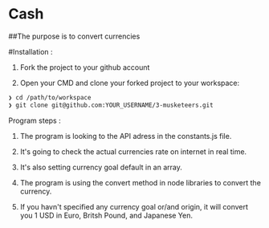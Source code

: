 # Cash

##The purpose is to convert currencies

#Installation  :

1) Fork the project to your github account

2) Open your CMD and clone your forked project to your workspace:

```sh
❯ cd /path/to/workspace
❯ git clone git@github.com:YOUR_USERNAME/3-musketeers.git
```


Program steps :

1) The program is looking to the API adress in the constants.js file.

2) It's going to check the actual currencies rate on internet in real time.

3) It's also setting currency goal default in an array.

4) The program is using the convert method in node libraries to convert the currency.

5) If you havn't specified any currency goal or/and origin, it will convert you 1 USD in Euro, Britsh Pound, and Japanese Yen.
